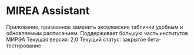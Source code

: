 # MIREA Assistant
Приложение, призванное заменить экселевские таблички удобным и обновляемым расписанием.
Поддерживает большую часть институтов МИРЭА
Текущая версия: 2.0
Текущий статус: закрытое бета-тестирование
